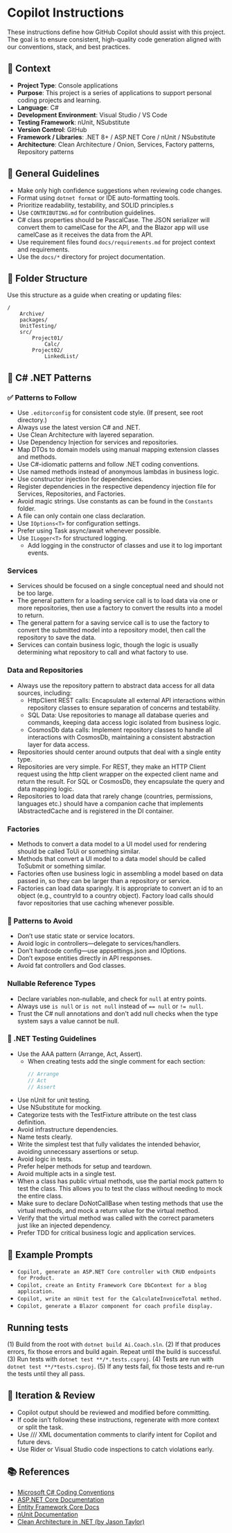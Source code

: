 # Copilot Instructions

These instructions define how GitHub Copilot should assist with this project. The goal is to ensure consistent, high-quality code generation aligned with our conventions, stack, and best practices.

## 🧠 Context

- **Project Type**: Console applications
- **Purpose**: This project is a series of applications to support personal coding projects and learning.
- **Language**: C#
- **Development Environment**: Visual Studio / VS Code
- **Testing Framework**: nUnit, NSubstitute
- **Version Control**: GitHub
- **Framework / Libraries**: .NET 8+ / ASP.NET Core / nUnit / NSubstitute
- **Architecture**: Clean Architecture / Onion, Services, Factory patterns, Repository patterns

## 🔧 General Guidelines

- Make only high confidence suggestions when reviewing code changes.
- Format using `dotnet format` or IDE auto-formatting tools.
- Prioritize readability, testability, and SOLID principles.s
- Use `CONTRIBUTING.md` for contribution guidelines.
- C# class properties should be PascalCase. The JSON serializer will convert them to camelCase for the API, and the Blazor app will use camelCase as it receives the data from the API.
- Use requirement files found `docs/requirements.md` for project context and requirements.
- Use the `docs/*` directory for project documentation.


## 📁 Folder Structure

Use this structure as a guide when creating or updating files:

```text
/
    Archive/
    packages/
    UnitTesting/
    src/
        Project01/
            Calc/
        Project02/
            LinkedList/
```

## 🧶 C# .NET Patterns

### ✅ Patterns to Follow
- Use `.editorconfig` for consistent code style. (If present, see root directory.)
- Always use the latest version C# and .NET.
- Use Clean Architecture with layered separation.
- Use Dependency Injection for services and repositories.
- Map DTOs to domain models using manual mapping extension classes and methods.
- Use C#-idiomatic patterns and follow .NET coding conventions.
- Use named methods instead of anonymous lambdas in business logic.
- Use constructor injection for dependencies.
- Register dependencies in the respective dependency injection file for Services, Repositories, and Factories.
- Avoid magic strings. Use constants as can be found in the `Constants` folder.
- A file can only contain one class declaration.
- Use `IOptions<T>` for configuration settings.
- Prefer using Task async/await whenever possible.
- Use `ILogger<T>` for structured logging.
  - Add logging in the constructor of classes and use it to log important events.

### Services
- Services should be focused on a single conceptual need and should not be too large.
- The general pattern for a loading service call is to load data via one or more repositories, then use a factory to convert the results into a model to return.
- The general pattern for a saving service call is to use the factory to convert the submitted model into a repository model, then call the repository to save the data.
- Services can contain business logic, though the logic is usually determining what repository to call and what factory to use.

### Data and Repositories
- Always use the repository pattern to abstract data access for all data sources, including:
  - HttpClient REST calls: Encapsulate all external API interactions within repository classes to ensure separation of concerns and testability.
  - SQL Data: Use repositories to manage all database queries and commands, keeping data access logic isolated from business logic.
  - CosmosDb data calls: Implement repository classes to handle all interactions with CosmosDb, maintaining a consistent abstraction layer for data access.
- Repositories should center around outputs that deal with a single entity type.
- Repositories are very simple. For REST, they make an HTTP Client request using the http client wrapper on the expected client name and return the result. For SQL or CosmosDb, they encapsulate the query and data mapping logic.
- Repositories to load data that rarely change (countries, permissions, languages etc.) should have a companion cache that implements IAbstractedCache and is registered in the DI container.

### Factories
- Methods to convert a data model to a UI model used for rendering should be called ToUi or something similar.
- Methods that convert a UI model to a data model should be called ToSubmit or something similar.
- Factories often use business logic in assembling a model based on data passed in, so they can be larger than a repository or service.
- Factories can load data sparingly. It is appropriate to convert an id to an object (e.g., countryId to a country object). Factory load calls should favor repositories that use caching whenever possible.

### 🚫 Patterns to Avoid
- Don’t use static state or service locators.
- Avoid logic in controllers—delegate to services/handlers.
- Don’t hardcode config—use appsettings.json and IOptions.
- Don’t expose entities directly in API responses.
- Avoid fat controllers and God classes.

### Nullable Reference Types

- Declare variables non-nullable, and check for `null` at entry points.
- Always use `is null` or `is not null` instead of `== null` or `!= null`.
- Trust the C# null annotations and don't add null checks when the type system says a value cannot be null.

### 🧪 .NET Testing Guidelines
- Use the AAA pattern (Arrange, Act, Assert).
  - When creating tests add the single comment for each section:
    ```csharp
    // Arrange
    // Act
    // Assert
    ```
- Use nUnit for unit testing.
- Use NSubstitute for mocking.
- Categorize tests with the TestFixture attribute on the test class definition.
- Avoid infrastructure dependencies.
- Name tests clearly.
- Write the simplest test that fully validates the intended behavior, avoiding unnecessary assertions or setup.
- Avoid logic in tests.
- Prefer helper methods for setup and teardown.
- Avoid multiple acts in a single test.
- When a class has public virtual methods, use the partial mock pattern to test the class. This allows you to test the class without needing to mock the entire class.
- Make sure to declare DoNotCallBase when testing methods that use the virtual methods, and mock a return value for the virtual method.
- Verify that the virtual method was called with the correct parameters just like an injected dependency.
- Prefer TDD for critical business logic and application services.

## 🧩 Example Prompts
- `Copilot, generate an ASP.NET Core controller with CRUD endpoints for Product.`
- `Copilot, create an Entity Framework Core DbContext for a blog application.`
- `Copilot, write an nUnit test for the CalculateInvoiceTotal method.`
- `Copilot, generate a Blazor component for coach profile display.`

## Running tests

(1) Build from the root with `dotnet build Ai.Coach.sln`.
(2) If that produces errors, fix those errors and build again. Repeat until the build is successful.
(3) Run tests with `dotnet test **/*.tests.csproj`.
(4) Tests are run with `dotnet test **/*tests.csproj`.
(5) If any tests fail, fix those tests and re-run the tests until they all pass.

## 🔁 Iteration & Review
- Copilot output should be reviewed and modified before committing.
- If code isn’t following these instructions, regenerate with more context or split the task.
- Use /// XML documentation comments to clarify intent for Copilot and future devs.
- Use Rider or Visual Studio code inspections to catch violations early.

## 📚 References
- [Microsoft C# Coding Conventions](https://learn.microsoft.com/en-us/dotnet/csharp/fundamentals/coding-style/coding-conventions)
- [ASP.NET Core Documentation](https://learn.microsoft.com/en-us/aspnet/core/?view=aspnetcore-8.0)
- [Entity Framework Core Docs](https://learn.microsoft.com/en-us/ef/core/)
- [nUnit Documentation](https://nunit.org/)
- [Clean Architecture in .NET (by Jason Taylor)](https://github.com/jasontaylordev/CleanArchitecture)